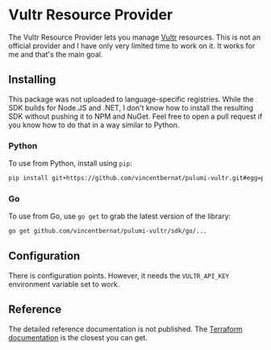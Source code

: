 # Vultr Resource Provider

The Vultr Resource Provider lets you manage
[Vultr](https://www.vultr.com) resources. This is not an official
provider and I have only very limited time to work on it. It works for
me and that's the main goal.

## Installing

This package was not uploaded to language-specific registries. While
the SDK builds for Node.JS and .NET, I don't know how to install the
resulting SDK without pushing it to NPM and NuGet. Feel free to open a
pull request if you know how to do that in a way similar to Python.

### Python

To use from Python, install using `pip`:

```bash
pip install git+https://github.com/vincentbernat/pulumi-vultr.git#egg=pulumi_vultr&subdirectory=sdk/python
```

### Go

To use from Go, use `go get` to grab the latest version of the library:

```bash
go get github.com/vincentbernat/pulumi-vultr/sdk/go/...
```

## Configuration

There is configuration points. However, it needs the `VULTR_API_KEY`
environment variable set to work.

## Reference

The detailed reference documentation is not published. The [Terraform
documentation](https://registry.terraform.io/providers/vultr/vultr/latest/docs)
is the closest you can get.
